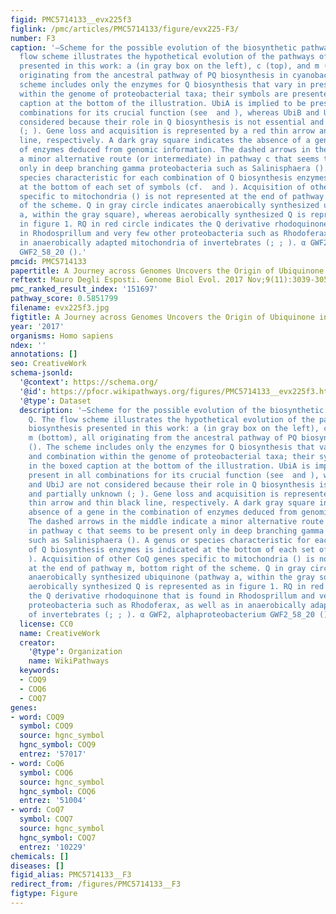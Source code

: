 ```yaml
---
figid: PMC5714133__evx225f3
figlink: /pmc/articles/PMC5714133/figure/evx225-F3/
number: F3
caption: '—Scheme for the possible evolution of the biosynthetic pathways of Q. The
  flow scheme illustrates the hypothetical evolution of the pathways of Q biosynthesis
  presented in this work: a (in gray box on the left), c (top), and m (bottom), all
  originating from the ancestral pathway of PQ biosynthesis in cyanobacteria (). The
  scheme includes only the enzymes for Q biosynthesis that vary in presence and combination
  within the genome of proteobacterial taxa; their symbols are presented in the boxed
  caption at the bottom of the illustration. UbiA is implied to be present in all
  combinations for its crucial function (see  and ), whereas UbiB and UbiJ are not
  considered because their role in Q biosynthesis is not essential and partially unknown
  (; ). Gene loss and acquisition is represented by a red thin arrow and thin black
  line, respectively. A dark gray square indicates the absence of a gene in the combination
  of enzymes deduced from genomic information. The dashed arrows in the middle indicate
  a minor alternative route (or intermediate) in pathway c that seems to be present
  only in deep branching gamma proteobacteria such as Salinisphaera (). A genus or
  species characteristic for each combination of Q biosynthesis enzymes is indicated
  at the bottom of each set of symbols (cf.  and ). Acquisition of other CoQ genes
  specific to mitochondria () is not represented at the end of pathway m, bottom right
  of the scheme. Q in gray circle indicates anaerobically synthesized ubiquinone (pathway
  a, within the gray square), whereas aerobically synthesized Q is represented as
  in figure 1. RQ in red circle indicates the Q derivative rhodoquinone that is found
  in Rhodosprillum and very few other proteobacteria such as Rhodoferax, as well as
  in anaerobically adapted mitochondria of invertebrates (; ; ). α GWF2, alphaproteobacterium
  GWF2_58_20 ().'
pmcid: PMC5714133
papertitle: A Journey across Genomes Uncovers the Origin of Ubiquinone in Cyanobacteria.
reftext: Mauro Degli Esposti. Genome Biol Evol. 2017 Nov;9(11):3039-3053.
pmc_ranked_result_index: '151697'
pathway_score: 0.5851799
filename: evx225f3.jpg
figtitle: A Journey across Genomes Uncovers the Origin of Ubiquinone in Cyanobacteria
year: '2017'
organisms: Homo sapiens
ndex: ''
annotations: []
seo: CreativeWork
schema-jsonld:
  '@context': https://schema.org/
  '@id': https://pfocr.wikipathways.org/figures/PMC5714133__evx225f3.html
  '@type': Dataset
  description: '—Scheme for the possible evolution of the biosynthetic pathways of
    Q. The flow scheme illustrates the hypothetical evolution of the pathways of Q
    biosynthesis presented in this work: a (in gray box on the left), c (top), and
    m (bottom), all originating from the ancestral pathway of PQ biosynthesis in cyanobacteria
    (). The scheme includes only the enzymes for Q biosynthesis that vary in presence
    and combination within the genome of proteobacterial taxa; their symbols are presented
    in the boxed caption at the bottom of the illustration. UbiA is implied to be
    present in all combinations for its crucial function (see  and ), whereas UbiB
    and UbiJ are not considered because their role in Q biosynthesis is not essential
    and partially unknown (; ). Gene loss and acquisition is represented by a red
    thin arrow and thin black line, respectively. A dark gray square indicates the
    absence of a gene in the combination of enzymes deduced from genomic information.
    The dashed arrows in the middle indicate a minor alternative route (or intermediate)
    in pathway c that seems to be present only in deep branching gamma proteobacteria
    such as Salinisphaera (). A genus or species characteristic for each combination
    of Q biosynthesis enzymes is indicated at the bottom of each set of symbols (cf.  and
    ). Acquisition of other CoQ genes specific to mitochondria () is not represented
    at the end of pathway m, bottom right of the scheme. Q in gray circle indicates
    anaerobically synthesized ubiquinone (pathway a, within the gray square), whereas
    aerobically synthesized Q is represented as in figure 1. RQ in red circle indicates
    the Q derivative rhodoquinone that is found in Rhodosprillum and very few other
    proteobacteria such as Rhodoferax, as well as in anaerobically adapted mitochondria
    of invertebrates (; ; ). α GWF2, alphaproteobacterium GWF2_58_20 ().'
  license: CC0
  name: CreativeWork
  creator:
    '@type': Organization
    name: WikiPathways
  keywords:
  - COQ9
  - COQ6
  - COQ7
genes:
- word: COQ9
  symbol: COQ9
  source: hgnc_symbol
  hgnc_symbol: COQ9
  entrez: '57017'
- word: CoQ6
  symbol: COQ6
  source: hgnc_symbol
  hgnc_symbol: COQ6
  entrez: '51004'
- word: CoQ7
  symbol: COQ7
  source: hgnc_symbol
  hgnc_symbol: COQ7
  entrez: '10229'
chemicals: []
diseases: []
figid_alias: PMC5714133__F3
redirect_from: /figures/PMC5714133__F3
figtype: Figure
---
```

